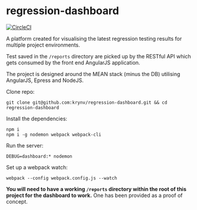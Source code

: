 # regression-dashboard

[![CircleCI](https://circleci.com/gh/krynv/regression-dashboard.svg?style=svg)](https://circleci.com/gh/krynv/regression-dashboard)

A platform created for visualising the latest regression testing results for multiple project environments. 

Test saved in the `/reports` directory are picked up by the RESTful API which gets consumed by the front end AngularJS application.

The project is designed around the MEAN stack (minus the DB) utilising AngularJS, Epress and NodeJS.

Clone repo: 

    git clone git@github.com:krynv/regression-dashboard.git && cd regression-dashboard

Install the dependencies:

    npm i
    npm i -g nodemon webpack webpack-cli

Run the server:
	
    DEBUG=dashboard:* nodemon

Set up a webpack watch:

    webpack --config webpack.config.js --watch

**You will need to have a working `/reports` directory within the root of this project for the dashboard to work.**
One has been provided as a proof of concept.